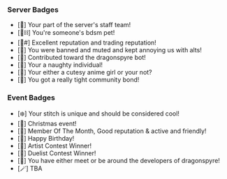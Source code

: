 ### Server Badges
- [🐲] Your part of the server's staff team!
- [🐾⛓] You're someone's bdsm pet!
- [🌟#] Excellent reputation and trading reputation!
- [🖕] You were banned and muted and kept annoying us with alts!
- [🎩] Contributed toward the dragonspyre bot!
- [🔞] Your a naughty individual!
- [🍝] Your either a cutesy anime girl or your not?
- [💞] You got a really tight community bond!
### Event Badges
- [❄️] Your stitch is unique and should be considered cool!
- [🎄] Christmas event!
- [👑] Member Of The Month, Good reputation & active and friendly!
- [🎉] Happy Birthday!
- [🎨] Artist Contest Winner!
- [🤺] Duelist Contest Winner!
- [🔪] You have either meet or be around the developers of dragonspyre!
- [🪄] TBA
